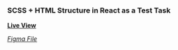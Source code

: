 ### SCSS + HTML Structure in  React as a Test Task 

**[Live View](https://gregorybai.github.io/chat-app/)**

*[Figma File](https://1drv.ms/u/s!As6o3VR2hIxQa94BiWfeG2mA_Fk?e=kSPLBR)*
